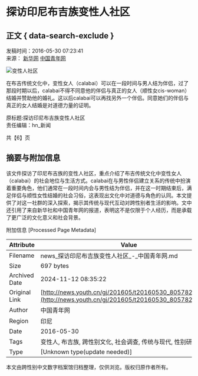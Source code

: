 # 探访印尼布吉族变性人社区

## 正文 { data-search-exclude }


发稿时间：2016-05-30 07:23:41  
来源： [新华网](http://news.xinhuanet.com/world/2016-05/30/c_129025288.htm) [中国青年网](http://www.youth.cn)  

![变性人社区](./W020160530266211512910.jpg)

在布吉传统文化中，变性女人（calabai）可以在一段时间与男人结为伴侣，过了那段时期以后，calabai不得不同意他的伴侣与真正的女人（顺性女cis-woman）结婚并赞助他的婚礼。这以后calabai可以再找另外一个伴侣。同意她们的伴侣与真正的女人结婚是对道德力量的证明。

原标题:探访印尼布吉族变性人社区  
责任编辑：hn_新闻  

共【6】页

## 摘要与附加信息

<!-- tcd_abstract -->
该文件探访了印尼布吉族的变性人社区，重点介绍了布吉传统文化中变性女人（calabai）的社会地位与生活方式。calabai在与男性伴侣建立关系的传统中扮演着重要角色，他们通常在一段时间内会与男性结为伴侣，并在这一时期结束后，满足伴侣与顺性女性结婚的社会习俗，这表现出文化中对道德与角色的认同。本文提供了对这一社群的深入探索，揭示其传统与现代互动对跨性别者生活的影响。文中还引用了来自新华社和中国青年网的报道，表明这不是仅限于个人经历，而是承载了更广泛的文化意义和社会背景。
<!-- tcd_abstract_end -->

附加信息 [Processed Page Metadata]

| Attribute       | Value                                  |
|-----------------|----------------------------------------|
| Filename        | news_探访印尼布吉族变性人社区_-_中国青年网.md                             |
| Size            | 697 bytes                           |
| Archived Date   | 2024-11-12 08:35:22                             |
| Original Link   | [http://news.youth.cn/gj/201605/t20160530_8057820_2.htm](http://news.youth.cn/gj/201605/t20160530_8057820_2.htm)                       |
| Author          | 中国青年网                               |
| Region          | 印尼                               |
| Date            | 2016-05-30                                 |
| Tags            | 变性人, 布吉族, 跨性别文化, 社会调查, 传统与现代, 性别研究                                 |
| Type            | [Unknown type(update needed)]                                 |
<!-- tcd_table_end -->

本文由跨性别中文数字档案馆归档整理，仅供浏览。版权归原作者所有。
